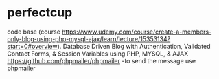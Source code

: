 # perfectcup
code base (course https://www.udemy.com/course/create-a-members-only-blog-using-php-mysql-ajax/learn/lecture/15353134?start=0#overview). Database Driven Blog with Authentication, Validated Contact Forms, &amp; Session Variables using PHP, MYSQL, &amp; AJAX 
https://github.com/phpmailer/phpmailer  -to send the message use phpmailer
